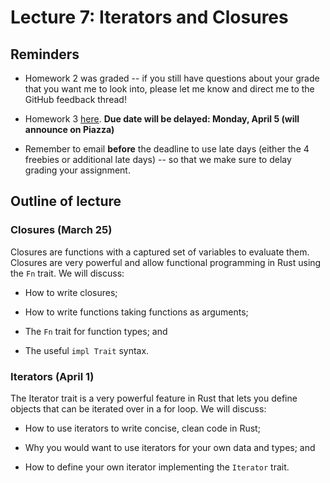 # Lecture 7: Iterators and Closures

## Reminders

- Homework 2 was graded -- if you still have questions about your grade that you want me to look into, please let me know and direct me to the GitHub feedback thread!

- Homework 3 [here](https://github.com/upenn-cis198/homework3).
**Due date will be delayed: Monday, April 5 (will announce on Piazza)**

- Remember to email **before** the deadline to use late days (either the 4 freebies or additional late days) -- so that we make sure to delay grading your assignment.

## Outline of lecture

### Closures (March 25)

Closures are functions with a captured set of variables to evaluate them.
Closures are very powerful and allow functional programming in Rust
using the `Fn` trait.
We will discuss:

- How to write closures;

- How to write functions taking functions as arguments;

- The `Fn` trait for function types; and

- The useful `impl Trait` syntax.

### Iterators (April 1)

The Iterator trait is a very powerful feature in Rust that lets
you define objects that can be iterated over in a for loop. We will discuss:

- How to use iterators to write concise, clean code in Rust;

- Why you would want to use iterators for your own data and types; and

- How to define your own iterator implementing the `Iterator` trait.
